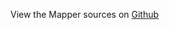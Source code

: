 
<!--
FrozenIsBool False
-->

View the Mapper sources on [Github](https://github.com/Ledoux/ShareYourSystem/tree/master/ShareYourSystem/Applyiers/Installer)

